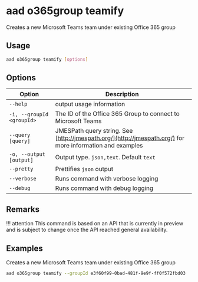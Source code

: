 # aad o365group teamify

Creates a new Microsoft Teams team under existing Office 365 group

## Usage

```sh
aad o365group teamify [options]
```

## Options

Option|Description
------|-----------
`--help`|output usage information
`-i, --groupId <groupId>`|The ID of the Office 365 Group to connect to Microsoft Teams
`--query [query]`|JMESPath query string. See [http://jmespath.org/](http://jmespath.org/) for more information and examples
`-o, --output [output]`|Output type. `json,text`. Default `text`
`--pretty`|Prettifies `json` output
`--verbose`|Runs command with verbose logging
`--debug`|Runs command with debug logging

## Remarks

!!! attention
    This command is based on an API that is currently in preview and is subject to change once the API reached general availability.

## Examples

Creates a new Microsoft Teams team under existing Office 365 group

```sh
aad o365group teamify --groupId e3f60f99-0bad-481f-9e9f-ff0f572fbd03
```
